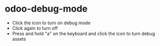 # odoo-debug-mode
+ Click the icon to turn on debug mode
+ Click again to turn off
+ Press and hold "a" on the keyboard and click the icon to turn debug assets
